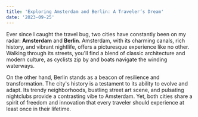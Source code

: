 ```yaml
---
title: 'Exploring Amsterdam and Berlin: A Traveler’s Dream'
date: '2023-09-25'
---
```


Ever since I caught the travel bug, two cities have constantly been on my radar: **Amsterdam** and **Berlin**. Amsterdam, with its charming canals, rich history, and vibrant nightlife, offers a picturesque experience like no other. Walking through its streets, you'll find a blend of classic architecture and modern culture, as cyclists zip by and boats navigate the winding waterways.

On the other hand, Berlin stands as a beacon of resilience and transformation. The city's history is a testament to its ability to evolve and adapt. Its trendy neighborhoods, bustling street art scene, and pulsating nightclubs provide a contrasting vibe to Amsterdam. Yet, both cities share a spirit of freedom and innovation that every traveler should experience at least once in their lifetime.
